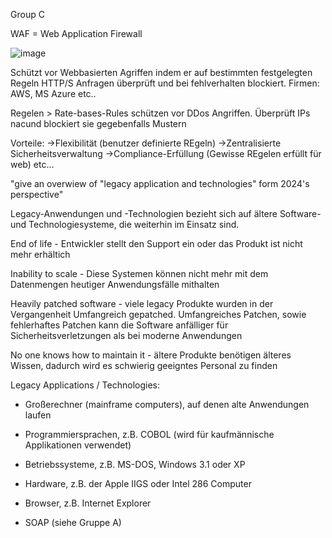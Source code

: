 Group C 

WAF = Web Application Firewall

![image](https://github.com/user-attachments/assets/65eb2662-1fc5-448d-8ad6-30cd72162876)


Schützt vor Webbasierten Agriffen indem er auf bestimmten festgelegten Regeln HTTP/S Anfragen überprüft und bei fehlverhalten blockiert. 
Firmen: AWS, MS Azure etc.. 

Regelen > Rate-bases-Rules schützen vor DDos Angriffen. Überprüft IPs nacund blockiert sie gegebenfalls Mustern 

Vorteile: 
->Flexibilität (benutzer definierte REgeln)
->Zentralisierte Sicherheitsverwaltung
->Compliance-Erfüllung (Gewisse REgelen erfüllt für web)
etc... 




"give an overwiew of "legacy application and technologies" form 2024's perspective"

Legacy-Anwendungen und -Technologien bezieht sich auf ältere Software- und Technologiesysteme, die weiterhin im Einsatz sind.

End of life - Entwickler stellt den Support ein oder das Produkt ist nicht mehr erhältich 

Inability to scale - Diese Systemen können nicht mehr mit dem Datenmengen heutiger Anwendungsfälle mithalten

Heavily patched software - viele legacy Produkte wurden in der Vergangenheit Umfangreich gepatched. Umfangreiches Patchen, sowie fehlerhaftes Patchen kann die Software anfälliger für Sicherheitsverletzungen als bei moderne Anwendungen

No one knows how to maintain it - ältere Produkte benötigen älteres Wissen, dadurch wird es schwierig geeigntes Personal zu finden

Legacy Applications / Technologies:

- Großerechner (mainframe computers), auf denen alte Anwendungen laufen

- Programmiersprachen, z.B. COBOL (wird für kaufmännische Applikationen verwendet)

- Betriebssysteme, z.B. MS-DOS, Windows 3.1 oder XP

- Hardware, z.B. der Apple IIGS oder Intel 286 Computer

- Browser, z.B. Internet Explorer

- SOAP (siehe Gruppe A)
